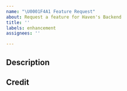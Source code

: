 ```yaml
---
name: "\U0001F4A1 Feature Request"
about: Request a feature for Haven's Backend
title: ''
labels: enhancement
assignees: ''

---
```


## Description
<!-- Provide a clear and concise description of the feature you're suggesting  -->


## Credit
<!-- Credit others who came up with the idea or helped you think of the feature, or delete this section entirely -->
